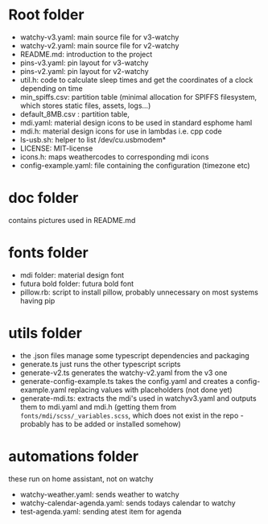 # Root folder
* watchy-v3.yaml: main source file for v3-watchy
* watchy-v2.yaml: main source file for v2-watchy
* README.md: introduction to the project
* pins-v3.yaml: pin layout for v3-watchy
* pins-v2.yaml: pin layout for v2-watchy
* util.h: code to calculate sleep times and get the coordinates of a clock depending on time
* min_spiffs.csv: partition table (minimal allocation for SPIFFS filesystem, which stores static files, assets, logs...)
* default_8MB.csv : partition table, 
* mdi.yaml: material design icons to be used in standard esphome haml
* mdi.h: material design icons for use in lambdas i.e. cpp code
* ls-usb.sh: helper to list /dev/cu.usbmodem*
* LICENSE: MIT-license
* icons.h: maps weathercodes to corresponding mdi icons
* config-example.yaml: file containing the configuration (timezone etc)


# doc folder
contains pictures used in README.md

# fonts folder
* mdi folder: material design font
* futura bold folder: futura bold font
* pillow.rb: script to install pillow, probably unnecessary on most systems having pip

# utils folder
* the .json files manage some typescript dependencies and packaging
* generate.ts just runs the other typescript scripts
* generate-v2.ts generates the watchy-v2.yaml from the v3 one
* generate-config-example.ts takes the config.yaml and creates a config-example.yaml replacing values with placeholders (not done yet)
* generate-mdi.ts: extracts the mdi's used in watchyv3.yaml and outputs them to mdi.yaml and mdi.h (getting them from `fonts/mdi/scss/_variables.scss`, which does not exist in the repo - probably has to be added or installed somehow)

# automations folder
these run on home assistant, not on watchy
* watchy-weather.yaml: sends weather to watchy 
* watchy-calendar-agenda.yaml: sends todays calendar to watchy
* test-agenda.yaml: sending atest item for agenda
